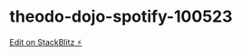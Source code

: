 # theodo-dojo-spotify-100523

[Edit on StackBlitz ⚡️](https://stackblitz.com/edit/theodo-dojo-spotify-bcsfjz)